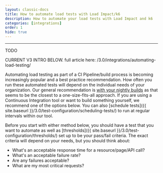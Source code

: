 ```yaml
---
layout: classic-docs
title: How to automate load tests with Load Impact/k6
description: How to automate your load tests with Load Impact and k6
categories: [integrations]
order: 1
hide: true
---
```


***
TODO

CURRENT V3 INTRO BELOW. full article here: /3.0/integrations/automating-load-testing/


Automating load testing as part of a CI Pipeline/build process is becoming increasingly popular and a best practice recommendation. How often you run these automated tests will depend on the individual needs of your organization. Our general recommendation is [with your nightly builds](http://blog.loadimpact.com/how-often-you-should-load-test) as that seems to be the closest to a one-size-fits-all approach. If you are using a Continuous Integration tool or want to build something yourself, we recommend one of the options below. You can also [schedule tests]({{ site.baseurl }}/3.0/test-configuration/scheduling-tests/) to run at regular intervals within our tool.

Before you start with either method below, you should have a test that you want to automate as well as [thresholds]({{ site.baseurl }}/3.0/test-configuration/thresholds/) set up to be your pass/fail criteria. The exact criteria will depend on your needs, but you should think about:

- What's an acceptable response time for a resource/page/API call?
- What's an acceptable failure rate?
- Are any failures acceptable?
- What are my most critical requests?
